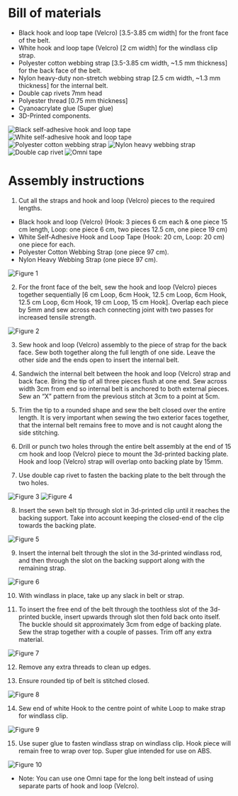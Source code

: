 # Bill of materials
* Black hook and loop tape (Velcro) [3.5-3.85 cm width] for the front face of the belt.
* White hook and loop tape (Velcro) [2 cm width] for the windlass clip strap.
* Polyester cotton webbing strap [3.5-3.85 cm width, ~1.5 mm thickness] for the back face of the belt.
* Nylon heavy-duty non-stretch webbing strap [2.5 cm width, ~1.3 mm thickness] for the internal belt.
* Double cap rivets 7mm head
* Polyester thread [0.75 mm thickness]
* Cyanoacrylate glue (Super glue)
* 3D-Printed components.

![Black self-adhesive hook and loop tape](../assets/instructions/part1.jpg)
![White self-adhesive hook and loop tape](../assets/instructions/part2.jpg)
![Polyester cotton webbing strap](../assets/instructions/part3.jpg)
![Nylon heavy webbing strap](../assets/instructions/part4.jpg)
![Double cap rivet](../assets/instructions/part5.jpg)
![Omni tape](../assets/instructions/part6.jpg)

# Assembly instructions
1. Cut all the straps and hook and loop (Velcro) pieces to the required lengths.
 * Black hook and loop (Velcro) (Hook: 3 pieces 6 cm each & one piece 15 cm length, Loop: one piece 6 cm, two pieces 12.5 cm, one piece 19 cm)
 * White Self-Adhesive Hook and Loop Tape (Hook: 20 cm, Loop: 20 cm) one piece for each.
 * Polyester Cotton Webbing Strap (one piece 97 cm).
 * Nylon Heavy Webbing Strap (one piece 97 cm).

![Figure 1](../assets/instructions/figure1.jpg)

2. For the front face of the belt, sew the hook and loop (Velcro) pieces together sequentially [6 cm Loop, 6cm Hook, 12.5 cm Loop, 6cm Hook, 12.5 cm Loop, 6cm Hook, 19 cm Loop, 15 cm Hook]. Overlap each piece by 5mm and sew across each connecting joint with two passes for increased tensile strength.

![Figure 2](../assets/instructions/figure2.jpg)

3. Sew hook and loop (Velcro) assembly to the piece of strap for the back face. Sew both together along the full length of one side. Leave the other side and the ends open to insert the internal belt.

4. Sandwich the internal belt between the hook and loop (Velcro) strap and back face. Bring the tip of all three pieces flush at one end. Sew across width 3cm from end so internal belt is anchored to both external pieces. Sew an “X” pattern from the previous stitch at 3cm to a point at 5cm.

5. Trim the tip to a rounded shape and sew the belt closed over the entire length. It is very important when sewing the two exterior faces together, that the internal belt remains free to move and is not caught along the side stitching.

6. Drill or punch two holes through the entire belt assembly at the end of 15 cm hook and loop (Velcro) piece to mount the 3d-printed backing plate. Hook and loop (Velcro) strap will overlap onto backing plate by 15mm.

7. Use double cap rivet to fasten the backing plate to the belt through the two holes.

![Figure 3](../assets/instructions/figure3.jpg)
![Figure 4](../assets/instructions/figure4.jpg)

8. Insert the sewn belt tip through slot in 3d-printed clip until it reaches the backing support. Take into account keeping the closed-end of the clip towards the backing plate.

![Figure 5](../assets/instructions/figure5.jpg)

9. Insert the internal belt through the slot in the 3d-printed windlass rod, and then through the slot on the backing support along with the remaining strap.

![Figure 6](../assets/instructions/figure6.jpg)

10. With windlass in place, take up any slack in belt or strap.

11. To insert the free end of the belt through the toothless slot of the 3d-printed buckle, insert upwards through slot then fold back onto itself. The buckle should sit approximately 3cm from edge of backing plate. Sew the strap together with a couple of passes. Trim off any extra material.

![Figure 7](../assets/instructions/figure7.jpg)

12. Remove any extra threads to clean up edges.

13. Ensure rounded tip of belt is stitched closed.

![Figure 8](../assets/instructions/figure8.jpg)

14. Sew end of white Hook to the centre point of white Loop to make strap for windlass clip.

![Figure 9](../assets/instructions/figure9.jpg)

15. Use super glue to fasten windlass strap on windlass clip. Hook piece will remain free to wrap over top. Super glue intended for use on ABS.

![Figure 10](../assets/instructions/figure10.jpg)


* Note: You can use one Omni tape for the long belt instead of using separate parts of hook and loop (Velcro).
